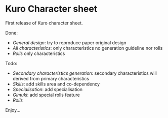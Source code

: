Kuro Character sheet
====================

First release of Kuro character sheet.

Done:
* *General design*: try to reproduce paper original design
* *All characteristics*: only characteristics no generation guideline nor rolls
* *Rolls* only characteristics

Todo:
* *Secondary characteristics generation*: secondary characteristics will derived from primary characteristics
* *Skills*: add skills area and co-dependency
* *Specialisation*: add specialisation
* *Gimuki*: add special rolls feature
* *Rolls*

Enjoy...
